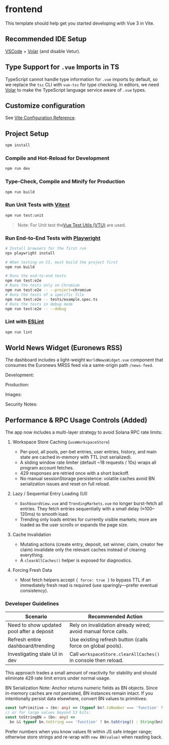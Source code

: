 # frontend

This template should help get you started developing with Vue 3 in Vite.

## Recommended IDE Setup

[VSCode](https://code.visualstudio.com/) + [Volar](https://marketplace.visualstudio.com/items?itemName=Vue.volar) (and disable Vetur).

## Type Support for `.vue` Imports in TS

TypeScript cannot handle type information for `.vue` imports by default, so we replace the `tsc` CLI with `vue-tsc` for type checking. In editors, we need [Volar](https://marketplace.visualstudio.com/items?itemName=Vue.volar) to make the TypeScript language service aware of `.vue` types.

## Customize configuration

See [Vite Configuration Reference](https://vite.dev/config/).

## Project Setup

```sh
npm install
```

### Compile and Hot-Reload for Development

```sh
npm run dev
```

### Type-Check, Compile and Minify for Production

```sh
npm run build
```

### Run Unit Tests with [Vitest](https://vitest.dev/)

```sh
npm run test:unit
```

> Note: For Unit test the[Vue Test Utils (VTU)](https://test-utils.vuejs.org/guide/) are used.

### Run End-to-End Tests with [Playwright](https://playwright.dev)

```sh
# Install browsers for the first run
npx playwright install

# When testing on CI, must build the project first
npm run build

# Runs the end-to-end tests
npm run test:e2e
# Runs the tests only on Chromium
npm run test:e2e -- --project=chromium
# Runs the tests of a specific file
npm run test:e2e -- tests/example.spec.ts
# Runs the tests in debug mode
npm run test:e2e -- --debug
```

### Lint with [ESLint](https://eslint.org/)

```sh
npm run lint
```

## World News Widget (Euronews RSS)

The dashboard includes a light-weight `WorldNewsWidget.vue` component that consumes the Euronews MRSS feed via a same-origin path `/news-feed`.

Development:

Production:

Images:

Security Notes:

## Performance & RPC Usage Controls (Added)

The app now includes a multi-layer strategy to avoid Solana RPC rate limits:

1. Workspace Store Caching (`useWorkspaceStore`)

   - Per-pool, all pools, per-bet entries, user entries, history, and main state are cached in-memory with TTL (not serialized).
   - A sliding window rate limiter (default ~18 requests / 10s) wraps all program account fetches.
   - 429 responses are retried once with a short backoff.
   - No manual sessionStorage persistence: volatile caches avoid BN serialization issues and reset on full reload.

2. Lazy / Sequential Entry Loading (UI)

   - `DashboardView.vue` and `TrendingMarkets.vue` no longer burst-fetch all entries. They fetch entries sequentially with a small delay (≈100–120ms) to smooth load.
   - Trending only loads entries for currently visible markets; more are loaded as the user scrolls or expands the page size.

3. Cache Invalidation

   - Mutating actions (create entry, deposit, set winner, claim, creator fee claim) invalidate only the relevant caches instead of clearing everything.
   - A `clearAllCaches()` helper is exposed for diagnostics.

4. Forcing Fresh Data
   - Most fetch helpers accept `{ force: true }` to bypass TTL if an immediately fresh read is required (use sparingly—prefer eventual consistency).

### Developer Guidelines

| Scenario                                  | Recommended Action                                             |
| ----------------------------------------- | -------------------------------------------------------------- |
| Need to show updated pool after a deposit | Rely on invalidation already wired; avoid manual force calls.  |
| Refresh entire dashboard/trending         | Use existing refresh button (calls force on global pools).     |
| Investigating stale UI in dev             | Call `workspaceStore.clearAllCaches()` in console then reload. |

This approach trades a small amount of reactivity for stability and should eliminate 429 rate limit errors under normal usage.

BN Serialization Note: Anchor returns numeric fields as BN objects. Since in-memory caches are not persisted, BN instances remain intact. If you intentionally persist data elsewhere, convert BN values to primitives:

```ts
const toPrimitive = (bn: any) => (typeof bn?.toNumber === 'function' ? bn.toNumber() : bn)
// or for large values beyond 53 bits:
const toStringBN = (bn: any) =>
  bn && typeof bn.toString === 'function' ? bn.toString() : String(bn)
```

Prefer numbers when you know values fit within JS safe integer range; otherwise store strings and re-wrap with `new BN(value)` when reading back.
